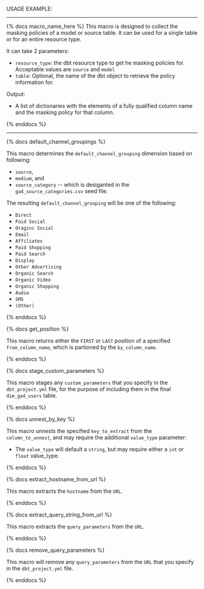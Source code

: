 USAGE EXAMPLE:

-------------------

{% docs macro_name_here %}
This macro is designed to collect the masking policies of a model or source table.  It can be used for a single table or for an entire resource type.


It can take 2 parameters:
* `resource_type`: the dbt resource type to get he masking policies for. Acceptable values are `source` and `model`
* `table`: Optional, the name of the dbt object to retrieve the policy information for.


Output:

* A list of dictionaries with the elements of a fully qualified column name and the masking policy for that column.

{% enddocs %}

-------------------

{% docs default_channel_groupings %}

This macro determines the `default_channel_grouping` dimension based on following: 
* `source`, 
* `medium`, and 
* `source_category` -- which is desiganted in the `ga4_source_categories.csv` seed file.

The resulting `default_channel_grouping` will be one of the following:
* `Direct`
* `Paid Social`
* `Oraginc Social`
* `Email`
* `Affiliates`
* `Paid Shopping`
* `Paid Search`
* `Display`
* `Other Advertising`
* `Organic Search`
* `Organic Video`
* `Organic Shopping`
* `Audio`
* `SMS`
* `(Other)`

{% enddocs %}


{% docs get_position %}

This macro returns either the `FIRST` or `LAST` position of a specified `from_column_name`, which is partioned by the `by_column_name`.

{% enddocs %}


{% docs stage_custom_parameters %}

This macro stages any `custom_parameters` that you specify in the `dbt_project.yml` file, for the purpose of including them in the final `dim_ga4_users` table.

{% enddocs %}


{% docs unnest_by_key %}

This macro unnests the specified `key_to_extract` from the `column_to_unnest`, and may require the additional `value_type` parameter:
* The `value_type` will default a `string`, but may require either a `int` or `float` value_type.

{% enddocs %}


{% docs extract_hostname_from_url %}

This macro extracts the `hostname` from the `URL`.

{% enddocs %}


{% docs extract_query_string_from_url %}

This macro extracts the `query_parameters` from the `URL`.

{% enddocs %}


{% docs remove_query_parameters %}

This macro will remove any `query_parameters` from the `URL` that you specify in the `dbt_project.yml` file.

{% enddocs %}